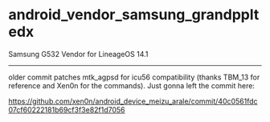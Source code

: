 # android_vendor_samsung_grandppltedx
Samsung G532 Vendor for LineageOS 14.1

-----------------
older commit patches mtk_agpsd for icu56 compatibility (thanks TBM_13 for reference and Xen0n for the commands). Just gonna left the commit here:

https://github.com/xen0n/android_device_meizu_arale/commit/40c0561fdc07cf60222181b69cf3f3e82f1d7056
